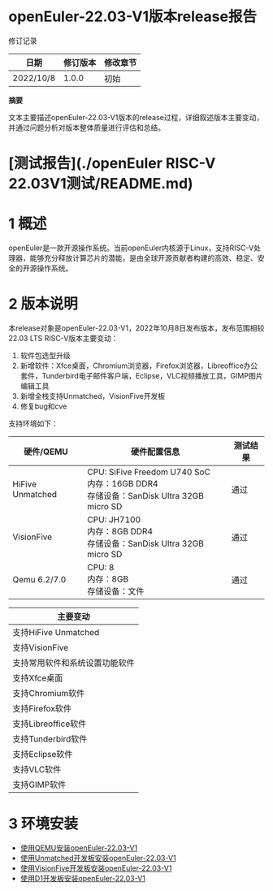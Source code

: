 # openEuler-22.03-V1版本release报告

修订记录

| 日期       | 修订版本 | 修改章节           |
| ---------- | -------- | ------------------ |
| 2022/10/8 | 1.0.0    | 初始   |

**摘要**

文本主要描述openEuler-22.03-V1版本的release过程，详细叙述版本主要变动，并通过问题分析对版本整体质量进行评估和总结。

# [测试报告](./openEuler RISC-V 22.03V1测试/README.md)


# 1   概述

openEuler是一款开源操作系统。当前openEuler内核源于Linux，支持RISC-V处理器，能够充分释放计算芯片的潜能，是由全球开源贡献者构建的高效、稳定、安全的开源操作系统。


# 2   版本说明

本release对象是openEuler-22.03-V1，2022年10月8日发布版本，发布范围相较22.03 LTS RISC-V版本主要变动：

1. 软件包选型升级
2. 新增软件：Xfce桌面，Chromium浏览器，Firefox浏览器，Libreoffice办公套件，Tunderbird电子邮件客户端，Eclipse，VLC视频播放工具，GIMP图片编辑工具
3. 新增全栈支持Unmatched，VisionFive开发板
4. 修复bug和cve

支持环境如下：

| 硬件/QEMU | 硬件配置信息 | 测试结果 |
| ----------------------------------- | ------------------------------------------------------------ | ------------------------- |
| HiFive Unmatched | CPU: SiFive Freedom U740 SoC <br />内存：16GB DDR4<br />存储设备：SanDisk Ultra 32GB micro SD | 通过 |
| VisionFive | CPU: JH7100 <br />内存：8GB DDR4<br />存储设备：SanDisk Ultra 32GB micro SD | 通过 |
| Qemu 6.2/7.0 | CPU: 8<br />内存：8GB <br />存储设备：文件 | 通过 |

| 主要变动                    |
| ------------------------------- |
| 支持HiFive Unmatched |
| 支持VisionFive|
| 支持常用软件和系统设置功能软件 |
| 支持Xfce桌面 |
| 支持Chromium软件 |
| 支持Firefox软件 |
| 支持Libreoffice软件 |
| 支持Tunderbird软件 |
| 支持Eclipse软件 |
| 支持VLC软件 |
| 支持GIMP软件 |

# 3 环境安装

- [使用QEMU安装openEuler-22.03-V1](./qemu/README.md)
- [使用Unmatched开发板安装openEuler-22.03-V1](./unmatched/README.md)
- [使用VisionFive开发板安装openEuler-22.03-V1](./visionfive/README.md)
- [使用D1开发板安装openEuler-22.03-V1](./d1/README.md)
